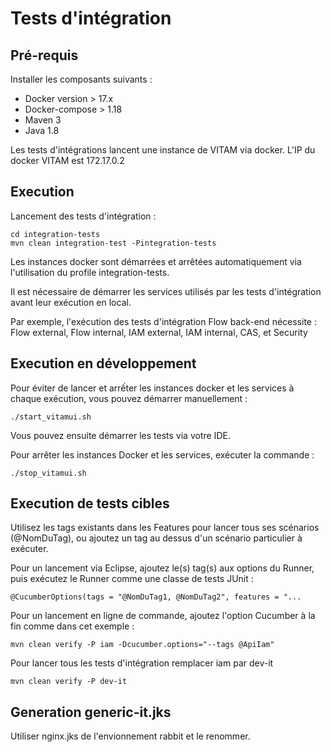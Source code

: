 # Tests d'intégration

## Pré-requis

Installer les composants suivants :
 * Docker version > 17.x
 * Docker-compose > 1.18
 * Maven 3
 * Java 1.8

Les tests d'intégrations lancent une instance de VITAM via docker.
L'IP du docker VITAM est 172.17.0.2


## Execution

Lancement des tests d'intégration :

    cd integration-tests
    mvn clean integration-test -Pintegration-tests

Les instances docker sont démarrées et arrêtées automatiquement via l'utilisation du profile integration-tests.

Il est nécessaire de démarrer les services utilisés par les tests d'intégration avant leur exécution en local.

Par exemple, l'exécution des tests d'intégration Flow back-end nécessite : Flow external, Flow internal, IAM external, IAM internal, CAS, et Security

## Execution en développement

Pour éviter de lancer et arrếter les instances docker et les services à chaque exécution, vous pouvez démarrer manuellement :

    ./start_vitamui.sh

Vous pouvez ensuite démarrer les tests via votre IDE.

Pour arrêter les instances Docker et les services, exécuter la commande :

    ./stop_vitamui.sh

## Execution de tests cibles

Utilisez les tags existants dans les Features pour lancer tous ses scénarios (@NomDuTag), ou ajoutez un tag au dessus d'un scénario particulier à exécuter.

Pour un lancement via Eclipse, ajoutez le(s) tag(s) aux options du Runner, puis exécutez le Runner comme une classe de tests JUnit :

	@CucumberOptions(tags = "@NomDuTag1, @NomDuTag2", features = "...

Pour un lancement en ligne de commande, ajoutez l'option Cucumber à la fin comme dans cet exemple :

	mvn clean verify -P iam -Dcucumber.options="--tags @ApiIam"

Pour lancer tous les tests d'intégration remplacer iam par dev-it

	mvn clean verify -P dev-it


## Generation generic-it.jks
Utiliser nginx.jks de l'envionnement rabbit et le renommer.
